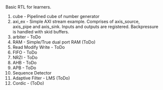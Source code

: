 Basic RTL for learners. 
  1. cube - Pipelined cube of number generator
  2. axi_ex - Simple AXI stream example. Comprises of axis_source, axis_pipe and axis_sink. 
            Inputs and outputs are registered. Backpressure is handled with skid buffers.
  3. arbiter - ToDo
  4. RAM - Simple/True dual port RAM (ToDo)
  5. Read Modify Write - ToDo
  6. FIFO - ToDo
  7. NRZI - ToDo
  8. AHB - ToDo
  9. APB - ToDo
  10. Sequence Detector
  11. Adaptive Filter - LMS (ToDo)
  12. Cordic - (ToDo)  
